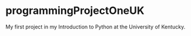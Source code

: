 # programmingProjectOneUK
My first project in my Introduction to Python at the University of Kentucky. 
